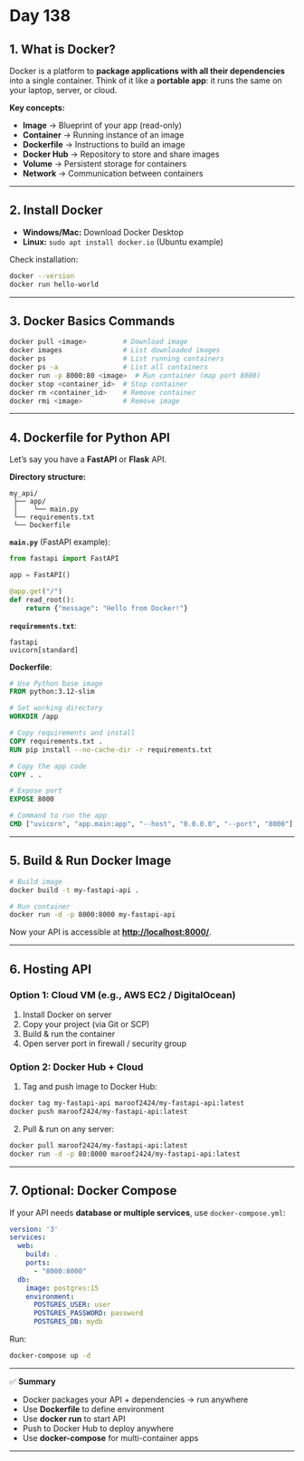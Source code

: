 # Day 138

## **1. What is Docker?**

Docker is a platform to **package applications with all their dependencies** into a single container.
Think of it like a **portable app**: it runs the same on your laptop, server, or cloud.

**Key concepts:**

* **Image** → Blueprint of your app (read-only)
* **Container** → Running instance of an image
* **Dockerfile** → Instructions to build an image
* **Docker Hub** → Repository to store and share images
* **Volume** → Persistent storage for containers
* **Network** → Communication between containers

---

## **2. Install Docker**

* **Windows/Mac:** Download Docker Desktop
* **Linux:** `sudo apt install docker.io` (Ubuntu example)

Check installation:

```bash
docker --version
docker run hello-world
```

---

## **3. Docker Basics Commands**

```bash
docker pull <image>         # Download image
docker images               # List downloaded images
docker ps                   # List running containers
docker ps -a                # List all containers
docker run -p 8000:80 <image>  # Run container (map port 8000)
docker stop <container_id>  # Stop container
docker rm <container_id>    # Remove container
docker rmi <image>          # Remove image
```

---

## **4. Dockerfile for Python API**

Let’s say you have a **FastAPI** or **Flask** API.

**Directory structure:**

```
my_api/
 ├── app/
 │    └── main.py
 └── requirements.txt
 └── Dockerfile
```

**`main.py`** (FastAPI example):

```python
from fastapi import FastAPI

app = FastAPI()

@app.get("/")
def read_root():
    return {"message": "Hello from Docker!"}
```

**`requirements.txt`**:

```
fastapi
uvicorn[standard]
```

**Dockerfile**:

```dockerfile
# Use Python base image
FROM python:3.12-slim

# Set working directory
WORKDIR /app

# Copy requirements and install
COPY requirements.txt .
RUN pip install --no-cache-dir -r requirements.txt

# Copy the app code
COPY . .

# Expose port
EXPOSE 8000

# Command to run the app
CMD ["uvicorn", "app.main:app", "--host", "0.0.0.0", "--port", "8000"]
```

---

## **5. Build & Run Docker Image**

```bash
# Build image
docker build -t my-fastapi-api .

# Run container
docker run -d -p 8000:8000 my-fastapi-api
```

Now your API is accessible at **[http://localhost:8000/](http://localhost:8000/)**.

---

## **6. Hosting API**

### **Option 1: Cloud VM (e.g., AWS EC2 / DigitalOcean)**

1. Install Docker on server
2. Copy your project (via Git or SCP)
3. Build & run the container
4. Open server port in firewall / security group

### **Option 2: Docker Hub + Cloud**

1. Tag and push image to Docker Hub:

```bash
docker tag my-fastapi-api maroof2424/my-fastapi-api:latest
docker push maroof2424/my-fastapi-api:latest
```

2. Pull & run on any server:

```bash
docker pull maroof2424/my-fastapi-api:latest
docker run -d -p 80:8000 maroof2424/my-fastapi-api:latest
```

---

## **7. Optional: Docker Compose**

If your API needs **database or multiple services**, use `docker-compose.yml`:

```yaml
version: '3'
services:
  web:
    build: .
    ports:
      - "8000:8000"
  db:
    image: postgres:15
    environment:
      POSTGRES_USER: user
      POSTGRES_PASSWORD: password
      POSTGRES_DB: mydb
```

Run:

```bash
docker-compose up -d
```

---

✅ **Summary**

* Docker packages your API + dependencies → run anywhere
* Use **Dockerfile** to define environment
* Use **docker run** to start API
* Push to Docker Hub to deploy anywhere
* Use **docker-compose** for multi-container apps

---
